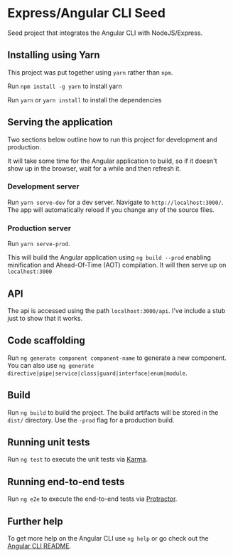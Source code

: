 # Express/Angular CLI Seed

Seed project that integrates the Angular CLI with NodeJS/Express.

## Installing using Yarn

This project was put together using `yarn` rather than `npm`.

Run `npm install -g yarn` to install yarn

Run `yarn` or `yarn install` to install the dependencies

## Serving the application

Two sections below outline how to run this project for development and production.

It will take some time for the Angular application to build, so if it doesn't show up in the browser, wait for a while and then refresh it.

### Development server

Run `yarn serve-dev` for a dev server. Navigate to `http://localhost:3000/`. The app will automatically reload if you change any of the source files.

### Production server

Run `yarn serve-prod`.

This will build the Angular application using `ng build --prod` enabling minification and Ahead-Of-Time (AOT) compilation. It will then serve up on `localhost:3000`

## API

The api is accessed using the path `localhost:3000/api`. I've include a stub just to show that it works.

## Code scaffolding

Run `ng generate component component-name` to generate a new component. You can also use `ng generate directive|pipe|service|class|guard|interface|enum|module`.

## Build

Run `ng build` to build the project. The build artifacts will be stored in the `dist/` directory. Use the `-prod` flag for a production build.

## Running unit tests

Run `ng test` to execute the unit tests via [Karma](https://karma-runner.github.io).

## Running end-to-end tests

Run `ng e2e` to execute the end-to-end tests via [Protractor](http://www.protractortest.org/).

## Further help

To get more help on the Angular CLI use `ng help` or go check out the [Angular CLI README](https://github.com/angular/angular-cli/blob/master/README.md).
